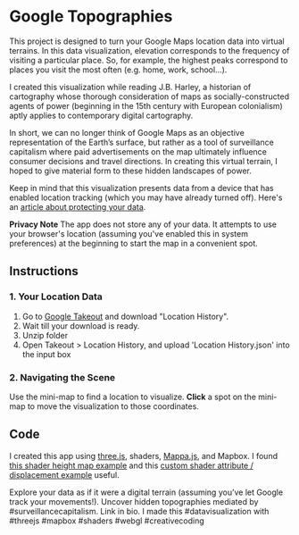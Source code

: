 # Google Topographies
This project is designed to turn your Google Maps location data into virtual terrains. In this data visualization, elevation corresponds to the frequency of visiting a particular place. So, for example, the highest peaks correspond to places you visit the most often (e.g. home, work, school...).
  
I created this visualization while reading J.B. Harley, a historian of cartography whose thorough consideration of maps as socially-constructed agents of power (beginning in the 15th century with European colonialism) aptly applies to contemporary digital cartography.  
  
In short, we can no longer think of Google Maps as an objective representation of the Earth’s surface, but rather as a tool of surveillance capitalism where paid advertisements on the map ultimately influence consumer decisions and travel directions. In creating this virtual terrain, I hoped to give material form to these hidden landscapes of power.    
  
Keep in mind that this visualization presents data from a device that has enabled location tracking (which you may have already turned off). Here's an [article about protecting your data](https://www.wired.com/story/google-tracks-you-privacy/).  
  
**Privacy Note** The app does not store any of your data. It attempts to use your browser's location (assuming you've enabled this in system preferences) at the beginning to start the map in a convenient spot.  

## Instructions  
### 1. Your Location Data  
1. Go to [Google Takeout](https://takeout.google.com/?pli=1) and download "Location History".  
2. Wait till your download is ready.  
3. Unzip folder  
4. Open Takeout > Location History, and upload 'Location History.json' into the input box  
  
### 2. Navigating the Scene  
Use the mini-map to find a location to visualize. **Click** a spot on the mini-map to move the visualization to those coordinates.

## Code  
I created this app using [three.js](https://threejs.org/), shaders, [Mappa.js](https://mappa.js.org/), and Mapbox. I found [this shader height map example](https://stemkoski.github.io/Three.js/Shader-Heightmap-Textures.html) and this [custom shader attribute / displacement example](https://threejs.org/examples/webgl_custom_attributes.html) useful. 


Explore your data as if it were a digital terrain (assuming you’ve let Google track your movements!). Uncover hidden topographies mediated by #surveillancecapitalism. Link in bio. I made this #datavisualization with #threejs #mapbox #shaders #webgl #creativecoding 